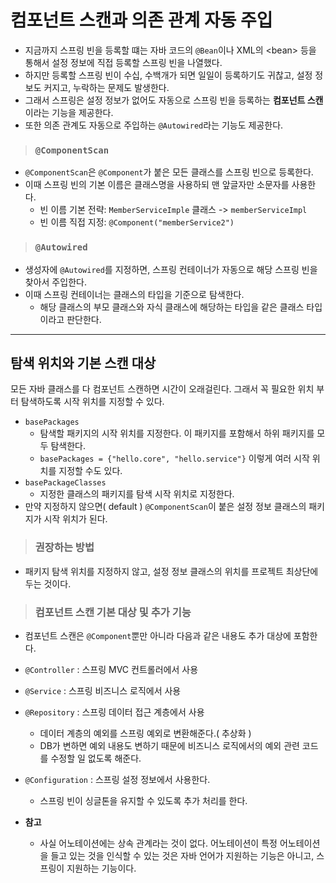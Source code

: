 # 컴포넌트 스캔과 의존 관계 자동 주입
- 지금까지 스프링 빈을 등록할 떄는 자바 코드의 ```@Bean```이나 XML의 \<bean> 등을 통해서 설정 정보에 직접 등록할 스프링 빈을 나열했다.
- 하지만 등록할 스프링 빈이 수십, 수백개가 되면 일일이 등록하기도 귀찮고, 설정 정보도 커지고, 누락하는 문제도 발생한다.
- 그래서 스프링은 설정 정보가 없어도 자동으로 스프링 빈을 등록하는 **컴포넌트 스캔**이라는 기능을 제공한다.
- 또한 의존 관계도 자동으로 주입하는 ```@Autowired```라는 기능도 제공한다.

> ### ```@ComponentScan```
- ```@ComponentScan```은 ```@Component```가 붙은 모든 클래스를 스프링 빈으로 등록한다.
- 이때 스프링 빈의 기본 이름은 클래스명을 사용하되 맨 앞글자만 소문자를 사용한다.
  - 빈 이름 기본 전략: ```MemberServiceImple``` 클래스 -> ```memberServiceImpl```
  - 빈 이름 직접 지정: ```@Component("memberService2")```

> ### ```@Autowired```
- 생성자에 ```@Autowired```를 지정하면, 스프링 컨테이너가 자동으로 해당 스프링 빈을 찾아서 주입한다.
- 이때 스프링 컨테이너는 클래스의 타입을 기준으로 탐색한다.
  - 해당 클래스의 부모 클래스와 자식 클래스에 해당하는 타입을 같은 클래스 타입이라고 판단한다.

***
## 탐색 위치와 기본 스캔 대상
모든 자바 클래스를 다 컴포넌트 스캔하면 시간이 오래걸린다. 그래서 꼭 필요한 위치 부터 탐색하도록 시작 위치를 지정할 수 있다.
- ```basePackages```
  - 탐색할 패키지의 시작 위치를 지정한다. 이 패키지를 포함해서 하위 패키지를 모두 탐색한다.
  - ```basePackages = {"hello.core", "hello.service"}``` 이렇게 여러 시작 위치를 지정할 수도 있다.
- ```basePackageClasses```
  - 지정한 클래스의 패키지를 탐색 시작 위치로 지정한다.
- 만약 지정하지 않으면( default ) ```@ComponentScan```이 붙은 설정 정보 클래스의 패키지가 시작 위치가 된다.

> ### 권장하는 방법
- 패키지 탐색 위치를 지정하지 않고, 설정 정보 클래스의 위치를 프로젝트 최상단에 두는 것이다.

> ### 컴포넌트 스캔 기본 대상 및 추가 기능
- 컴포넌트 스캔은 ```@Component```뿐만 아니라 다음과 같은 내용도 추가 대상에 포함한다.
- ```@Controller``` : 스프링 MVC 컨트롤러에서 사용
- ```@Service``` : 스프링 비즈니스 로직에서 사용
- ```@Repository``` : 스프링 데이터 접근 계층에서 사용
  - 데이터 계층의 예외를 스프링 예외로 변환해준다.( 추상화 )
  - DB가 변하면 예외 내용도 변하기 때문에 비즈니스 로직에서의 예외 관련 코드를 수정할 일 없도록 해준다.
- ```@Configuration``` : 스프링 설정 정보에서 사용한다.
  - 스프링 빈이 싱글톤을 유지할 수 있도록 추가 처리를 한다.

- **참고**
  - 사실 어노테이션에는 상속 관계라는 것이 없다. 어노테이션이 특정 어노테이션을 들고 있는 것을 인식할 수 있는 것은 자바 언어가 지원하는 기능은 아니고, 스프링이 지원하는 기능이다.